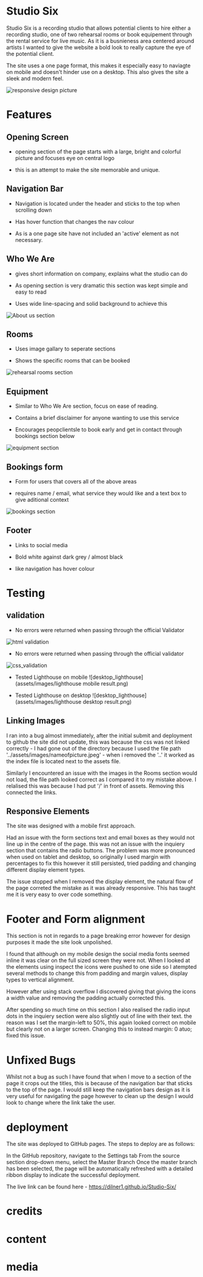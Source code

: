 # Studio Six

Studio Six is a recording studio that allows potential clients to hire either a recording studio, one of two rehearsal rooms or book equipement through the rental service for live music. As it is a busnieness area centered around artists I wanted to give the website a bold look to really capture the eye of the potential client.

The site uses a one page format, this makes it especially easy to naviagte on mobile and doesn't hinder use on a desktop. This also gives the site a sleek and modern feel.

![responsive design picture](assets/images/responsive_design.png)

# Features

## Opening Screen

- opening section of the page starts with a large, bright and colorful picture and focuses eye on central logo

- this is an attempt to make the site memorable and unique.



## Navigation Bar

- Navigation is located under the header and sticks to the top when scrolling down

- Has hover function that changes the nav colour 

- As is a one page site have not included an 'active' element as not necessary.


## Who We Are

- gives short information on company, explains what the studio can do 

- As opening section is very dramatic this section was kept simple and easy to read

- Uses wide line-spacing and solid background to achieve this

![About us section](assets/images/who_we_are_section.png)

## Rooms

- Uses image gallary to seperate sections

- Shows the specific rooms that can be booked

![rehearsal rooms section](assets/images/rehearsal_rooms_section.png)

## Equipment 

- Similar to Who We Are section, focus on ease of reading.

- Contains a brief disclaimer for anyone wanting to use this service

- Encourages peopclientsle to book early and get in contact through bookings section below

![equipment section](assets/images/equipment_section.png)

 ## Bookings form

- Form for users that covers all of the above areas

- requires name / email, what service they would like and a text box to give aditional context

![bookings section](assets/images/bookings_section.png)

## Footer

- Links to social media

- Bold white against dark grey / almost black

- like navigation has hover colour 

# Testing

## validation

- No errors were returned when passing through the official Validator

![html validation](assets/images/html_validation.png)

- No errors were returned when passing through the official validator

![css_validation](assets/images/css_validation.png)

- Tested Lighthouse on mobile
![desktop_lighthouse](assets/images/lighthouse mobile result.png)

- Tested Lighthouse on desktop
![desktop_lighthouse](assets/images/lighthouse desktop result.png)


## Linking Images
I ran into a bug almost immediately, after the initial submit and deployment to github the site did not update, this was because the css was not linked correctly - I had gone out of the directory because I used the file path '../assets/images/nameofpicture.jpeg' - when i removed the '..' it worked as the index file is located next to the assets file.

Similarly I encountered an issue with the images in the Rooms section would not load, the file path looked correct as I compared it to my mistake above. I relalised this was because I had put '/' in front of assets. Removing this connected the links.

## Responsive Elements

The site was designed with a mobile first approach. 

Had an issue with the form sections text and email boxes as they would not line up in the centre of the page. this was not an issue with the inquiery section that contains the radio buttons. The problem was more pronounced when used on tablet and desktop, so originally I used margin with percentages to fix this however it still persisted, tried padding and changing different display element types.

The issue stopped when I removed the display element, the natural flow of the page correted the mistake as it was already responsive. This has taught me it is very easy to over code something.

# Footer and Form alignment

This section is not in regards to a page breaking error however for design purposes it made the site look unpolished.

I found that although on my mobile design the social media fonts seemed inline it was clear on the full sized screen they were not. When I looked at the elements using inspect the icons were pushed to one side so I atempted several methods to change this from padding and margin values, display types to vertical alignment.

However after using stack overflow I discovered giving that giving the icons a width value and removing the padding actually corrected this.

After spending so much time on this section I also realised the radio input dots in the inquiery section were also slightly out of line with their text. the reason was I set the margin-left to 50%, this again looked correct on mobile but clearly not on a larger screen. Changing this to instead margin: 0 atuo; fixed this issue.

# Unfixed Bugs

Whilst not a bug as such I have found that when I move to a section of the page it crops out the titles, this is because of the navigation bar that sticks to the top of the page. I would still keep the navigation bars design as it is very useful for navigating the page however to clean up the design I would look to change where the link take the user. 

# deployment

The site was deployed to GitHub pages. The steps to deploy are as follows:


In the GitHub repository, navigate to the Settings tab
From the source section drop-down menu, select the Master Branch
Once the master branch has been selected, the page will be automatically refreshed with a detailed ribbon display to indicate the successful deployment.

The live link can be found here - https://dilner1.github.io/Studio-Six/


# credits


# content


# media